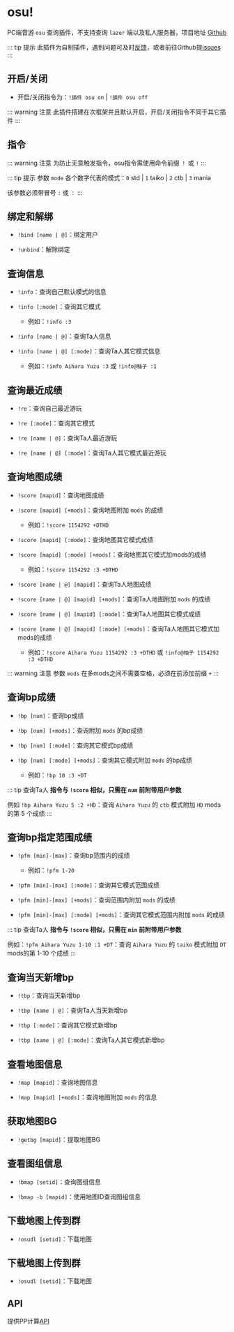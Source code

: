 # osu!

PC端音游 `osu` 查询插件，不支持查询 `lazer` 端以及私人服务器，项目地址 [Github](https://github.com/Yuri-YuzuChaN/osuv2)

::: tip 提示
此插件为自制插件，遇到问题可及时[反馈](/start/#bot出问题了怎么办？)，或者前往Github提[issues](https://github.com/Yuri-YuzuChaN/osuv2/issues)
:::

## 开启/关闭

- 开启/关闭指令为：`!插件 osu on` | `!插件 osu off`

::: warning 注意
此插件搭建在次框架并且默认开启，开启/关闭指令不同于其它插件
:::


## 指令

::: warning 注意
为防止无意触发指令，osu指令需使用命令前缀 `！` 或 `!`
:::

::: tip 提示
参数 `mode` 各个数字代表的模式：`0` std | `1` taiko | `2` ctb | `3` mania

该参数必须带冒号 `:` 或 `：`
:::

## 绑定和解绑

- `!bind [name | @]`：绑定用户

- `!unbind`：解除绑定

## 查询信息

- `!info`：查询自己默认模式的信息

- `!info [:mode]`：查询其它模式

    - 例如：`!info :3`

- `!info [name | @]`：查询Ta人信息

- `!info [name | @] [:mode]`：查询Ta人其它模式信息

    - 例如：`!info Aihara Yuzu :3` 或 `!info@柚子 :1`

## 查询最近成绩

- `!re`：查询自己最近游玩

- `!re [:mode]`：查询其它模式

- `!re [name | @]`：查询Ta人最近游玩

- `!re [name | @] [:mode]`：查询Ta人其它模式最近游玩

## 查询地图成绩

- `!score [mapid]`：查询地图成绩

- `!score [mapid] [+mods]`：查询地图附加 `mods` 的成绩

    - 例如：`!score 1154292 +DTHD`

- `!score [mapid] [:mode]`：查询地图其它模式成绩

- `!score [mapid] [:mode] [+mods]`：查询地图其它模式加mods的成绩

    - 例如：`!score 1154292 :3 +DTHD`

- `!score [name | @] [mapid]`：查询Ta人地图成绩

- `!score [name | @] [mapid] [+mods]`：查询Ta人地图附加 `mods` 的成绩

- `!score [name | @] [mapid] [:mode]`：查询Ta人地图其它模式成绩

- `!score [name | @] [mapid] [:mode] [+mods]`：查询Ta人地图其它模式加mods的成绩

    - 例如：`!score Aihara Yuzu 1154292 :3 +DTHD`  或 `!info@柚子 1154292 :3 +DTHD`

::: warning 注意
参数 `mods` 在多mods之间不需要空格，必须在前添加前缀 `+`
:::

## 查询bp成绩

- `!bp [num]`：查询bp成绩

- `!bp [num] [+mods]`：查询附加 `mods` 的bp成绩

- `!bp [num] [:mode]`：查询其它模式bp成绩

- `!bp [num] [:mode] [+mods]`：查询其它模式附加 `mods` 的bp成绩

    - 例如：`!bp 10 :3 +DT`

::: tip 查询Ta人
**指令与 `!score` 相似，只需在 `num` 前附带用户参数**

例如 `!bp Aihara Yuzu 5 :2 +HD`：查询 `Aihara Yuzu` 的 `ctb` 模式附加 `HD` mods的第 5 个成绩
:::

## 查询bp指定范围成绩

- `!pfm [min]-[max]`：查询bp范围内的成绩

    - 例如：`!pfm 1-20`

- `!pfm [min]-[max] [:mode]`：查询其它模式范围成绩

- `!pfm [min]-[max] [+mods]`：查询范围内附加 `mods` 的成绩

- `!pfm [min]-[max] [:mode] [+mods]`：查询其它模式范围内附加 `mods` 的成绩

::: tip 查询Ta人
**指令与 `!score` 相似，只需在 `min` 前附带用户参数**

例如：`!pfm Aihara Yuzu 1-10 :1 +DT`：查询 `Aihara Yuzu` 的 `taiko` 模式附加 `DT` mods的第 1-10 个成绩
:::

## 查询当天新增bp

- `!tbp`：查询当天新增bp

- `!tbp [name | @]`：查询Ta人当天新增bp

- `!tbp [:mode]`：查询其它模式新增bp

- `!tbp [name | @] [:mode]`：查询Ta人其它模式新增bp

## 查看地图信息

- `!map [mapid]`：查询地图信息

- `!map [mapid] [+mods]`：查询地图附加 `mods` 的信息

## 获取地图BG

- `!getbg [mapid]`：提取地图BG

## 查看图组信息

- `!bmap [setid]`：查询图组信息

- `!bmap -b [mapid]`：使用地图ID查询图组信息

## 下载地图上传到群

- `!osudl [setid]`：下载地图

## 下载地图上传到群

- `!osudl [setid]`：下载地图

## API

提供PP计算[API](/API/osu!.md)